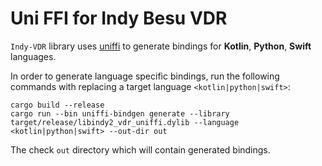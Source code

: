 # Uni FFI for Indy Besu VDR

`Indy-VDR` library uses [uniffi](https://mozilla.github.io/uniffi-rs/) to generate bindings for **Kotlin**, **Python**, **Swift** languages.

In order to generate language specific bindings, run the following commands with replacing a target
language `<kotlin|python|swift>`:

```
cargo build --release
cargo run --bin uniffi-bindgen generate --library target/release/libindy2_vdr_uniffi.dylib --language <kotlin|python|swift> --out-dir out
```

The check `out` directory which will contain generated bindings.
